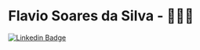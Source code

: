 

<!--
**Flavio10-debug/Flavio10-debug** is a ✨ _special_ ✨ repository because its `README.md` (this file) appears on your GitHub profile.
### Hi there 👋
Here are some ideas to get you started:

- 🔭 I’m currently working on ...
- 🌱 I’m currently learning ...
- 👯 I’m looking to collaborate on ...
- 🤔 I’m looking for help with ...
- 💬 Ask me about ...
- 📫 How to reach me: ...
- 😄 Pronouns: ...
- ⚡ Fun fact: ...
-->
#  Flavio Soares da Silva - 👨🏾‍💻

[![Linkedin Badge](https://img.shields.io/badge/-LinkedIn-blue?style=flat-squerelogo=Linkedin&logoColor=white&link=https://www.linkedin.com/in/flavio-soares-da-silva10/)](https://www.linkedin.com/in/flavio-soares-da-silva10/)
